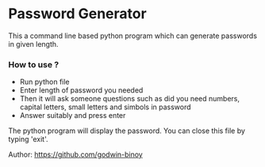 # Password Generator

This a command line based python program which can generate passwords in given length.

### How to use ?

- Run python file
- Enter length of password you needed
- Then it will ask someone questions such as did you need numbers, capital letters, small letters and simbols in password
- Answer suitably and press enter


The python program will display the password. You can close this file by typing 'exit'.

Author: https://github.com/godwin-binoy 
